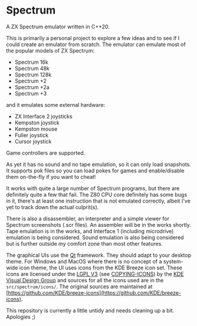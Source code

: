 # Spectrum

A ZX Spectrum emulator written in C++20.

This is primarily a personal project to explore a few ideas and to see if I could create an emulator from scratch. The
emulator can emulate most of the popular models of ZX Spectrum:

- Spectrum 16k
- Spectrum 48k
- Spectrum 128k
- Spectrum +2
- Spectrum +2a
- Spectrum +3

and it emulates some external hardware:

- ZX Interface 2 joysticks
- Kempston joystick
- Kempston mouse
- Fuller joystick
- Cursor joystick

Game controllers are supported.

As yet it has no sound and no tape emulation, so it can only load snapshots. It supports pok files so you can load pokes
for games and enable/disable them on-the-fly if you want to cheat!

It works with quite a large number of Spectrum programs, but there are definitely quite a few that fail. The Z80 CPU
core definitely has some bugs in it, there's at least one instruction that is not emulated correctly, albeit I've yet to
track down the actual culprit(s).

There is also a disassembler, an interpreter and a simple viewer for Spectrum screenshots (.scr files). An assembler
will be in the works shortly. Tape emulation is in the works, and Interface 1 (including microdrive) emulation is being
considered. Sound emulation is also being considered but is further outside my comfort zone than most other features.

The graphical UIs use the [Qt](https://doc.qt.io/qt-5/) framework. They should adapt to your desktop theme. For Windows
and MacOS where there is no concept of a system-wide icon theme, the UI uses icons from the KDE Breeze icon set. These
icons are licensed under the [LGPL V3](https://www.gnu.org/licenses/lgpl-3.0.html) (see
[COPYING-ICONS](https://github.com/KDE/breeze-icons/blob/master/COPYING-ICONS)) by the
[KDE Visual Design Group](https://community.kde.org/Get_Involved/design) and sources for all the icons used are in the
`src/spectrum/icons/`. The original sources are maintained at
[https://github.com/KDE/breeze-icons](https://github.com/KDE/breeze-icons).

This repository is currently a little untidy and needs cleaning up a bit. Apologies ;)
